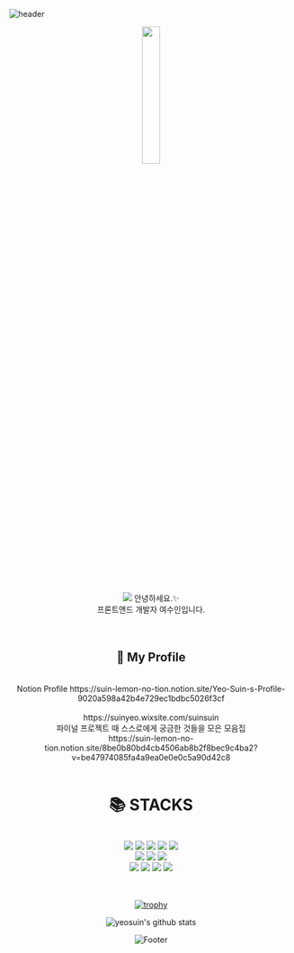 
![header](https://capsule-render.vercel.app/api?type=waving&color=gradient&height=250&section=header&text=Suin%20&fontSize=100&fontAlign=80&animation=twinkling)


<p align="center"><img width="25%" src="https://user-images.githubusercontent.com/103043510/168200822-03670751-ae44-4879-aef1-0cca2e301efe.png"/> </p>
<br>
<div align=center> 
<a href="https://hits.seeyoufarm.com"><img src="https://hits.seeyoufarm.com/api/count/incr/badge.svg?url=https%3A%2F%2Fgithub.com%2Fyeosuin&count_bg=%23ACFF4D&title_bg=%23FFE900&icon=&icon_color=%23FFFFFF&title=hits&edge_flat=false"/></a>
안녕하세요.✨<br>
프론트앤드 개발자 여수인입니다. <br>
<br>
<br>
  <h2>📄 My Profile</h2>
  <br>
  Notion Profile
  https://suin-lemon-no-tion.notion.site/Yeo-Suin-s-Profile-9020a598a42b4e729ec1bdbc5026f3cf
  <br>
  <br>
 https://suinyeo.wixsite.com/suinsuin
  <br>
 파이널 프로젝트 때 스스로에게 궁금한 것들을 모은 모음집<br>
 https://suin-lemon-no-tion.notion.site/8be0b80bd4cb4506ab8b2f8bec9c4ba2?v=be47974085fa4a9ea0e0e0c5a90d42c8
</div>
<br>
<div align=center><h1>📚 STACKS</h1></div>
<br>

<div align=center> 
  <img src="https://img.shields.io/badge/java-007396?style=for-the-badge&logo=java&logoColor=white"> 
  <img src="https://img.shields.io/badge/html5-E34F26?style=for-the-badge&logo=html5&logoColor=white"> 
  <img src="https://img.shields.io/badge/css-1572B6?style=for-the-badge&logo=css3&logoColor=white"> 
  <img src="https://img.shields.io/badge/javascript-F7DF1E?style=for-the-badge&logo=javascript&logoColor=black"> 
  <img src="https://img.shields.io/badge/vue.js-4FC08D?style=for-the-badge&logo=vue.js&logoColor=white"> 
   <br>
  
  <img src="https://img.shields.io/badge/jquery-0769AD?style=for-the-badge&logo=jquery&logoColor=white">
  <img src="https://img.shields.io/badge/oracle-F80000?style=for-the-badge&logo=oracle&logoColor=white"> 
  <img src="https://img.shields.io/badge/mysql-4479A1?style=for-the-badge&logo=mysql&logoColor=white"> 
  <br>
  
  <img src="https://img.shields.io/badge/spring-6DB33F?style=for-the-badge&logo=spring&logoColor=white"> 
  <img src="https://img.shields.io/badge/apache tomcat-F8DC75?style=for-the-badge&logo=apachetomcat&logoColor=white">
  <img src="https://img.shields.io/badge/github-181717?style=for-the-badge&logo=github&logoColor=white">
  <img src="https://img.shields.io/badge/git-F05032?style=for-the-badge&logo=git&logoColor=white">
  <br>
  <br>
  <br>

[![trophy](https://github-profile-trophy.vercel.app/?username=yeosuin&row=1)](https://github.com/ryo-ma/github-profile-trophy)

![yeosuin's github stats](https://github-readme-stats.vercel.app/api?username=yeosuin&show_icons=true)

<!-- [![Top Langs](https://github-readme-stats.vercel.app/api/top-langs/?username=immof&layout=compact)](https://github.com/yeosuin/yeosuin)
 -->
  
  




![Footer](https://capsule-render.vercel.app/api?type=waving&color=auto&height=200&section=footer)
